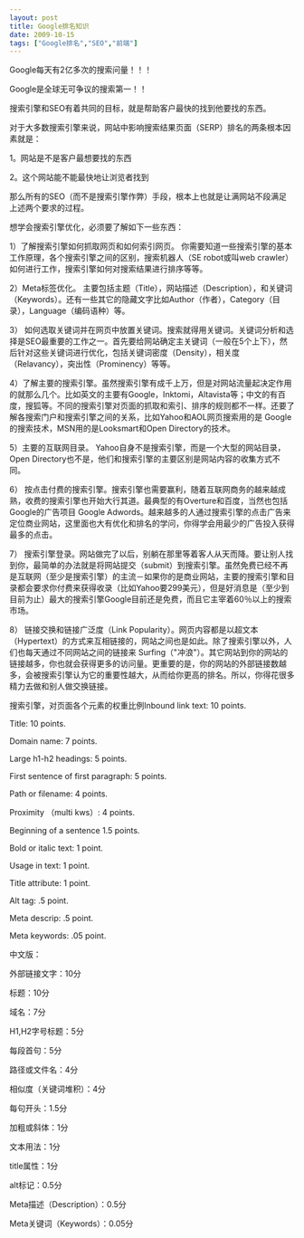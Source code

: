 ```yaml
---
layout: post
title: Google排名知识		
date: 2009-10-15
tags: ["Google排名","SEO","前端"]
---
```


Google每天有2亿多次的搜索问量！！！

Google是全球无可争议的搜索第一！！

搜索引擎和SEO有着共同的目标，就是帮助客户最快的找到他要找的东西。

对于大多数搜索引擎来说，网站中影响搜索结果页面（SERP）排名的两条根本因素就是：

1。网站是不是客户最想要找的东西

2。这个网站能不能最快地让浏览者找到

那么所有的SEO（而不是搜索引擎作弊）手段，根本上也就是让满网站不段满足上述两个要求的过程。

想学会搜索引擎优化，必须要了解如下一些东西：

1）了解搜索引擎如何抓取网页和如何索引网页。 你需要知道一些搜索引擎的基本工作原理，各个搜索引擎之间的区别，搜索机器人（SE robot或叫web crawler）如何进行工作，搜索引擎如何对搜索结果进行排序等等。

2）Meta标签优化。 主要包括主题（Title），网站描述（Description），和关键词（Keywords）。还有一些其它的隐藏文字比如Author（作者），Category（目录），Language（编码语种）等。

3） 如何选取关键词并在网页中放置关键词。搜索就得用关键词。关键词分析和选择是SEO最重要的工作之一。首先要给网站确定主关键词（一般在5个上下），然后针对这些关键词进行优化，包括关键词密度（Density），相关度（Relavancy），突出性（Prominency）等等。

4）了解主要的搜索引擎。虽然搜索引擎有成千上万，但是对网站流量起决定作用的就那么几个。比如英文的主要有Google，Inktomi，Altavista等；中文的有百度，搜狐等。不同的搜索引擎对页面的抓取和索引、排序的规则都不一样。还要了解各搜索门户和搜索引擎之间的关系，比如Yahoo和AOL网页搜索用的是 Google的搜索技术，MSN用的是Looksmart和Open Directory的技术。

5）主要的互联网目录。 Yahoo自身不是搜索引擎，而是一个大型的网站目录，Open Directory也不是，他们和搜索引擎的主要区别是网站内容的收集方式不同。

<!--nextpage-->6） 按点击付费的搜索引擎。搜索引擎也需要赢利，随着互联网商务的越来越成熟，收费的搜索引擎也开始大行其道。最典型的有Overture和百度，当然也包括Google的广告项目 Google Adwords。越来越多的人通过搜索引擎的点击广告来定位商业网站，这里面也大有优化和排名的学问，你得学会用最少的广告投入获得最多的点击。

7） 搜索引擎登录。网站做完了以后，别躺在那里等着客人从天而降。要让别人找到你，最简单的办法就是将网站提交（submit）到搜索引擎。虽然免费已经不再是互联网（至少是搜索引擎）的主流－如果你的是商业网站，主要的搜索引擎和目录都会要求你付费来获得收录（比如Yahoo要299美元），但是好消息是（至少到目前为止）最大的搜索引擎Google目前还是免费，而且它主宰着60％以上的搜索市场。

8） 链接交换和链接广泛度（Link Popularity）。网页内容都是以超文本（Hypertext）的方式来互相链接的，网站之间也是如此。除了搜索引擎以外，人们也每天通过不同网站之间的链接来 Surfing（"冲浪"）。其它网站到你的网站的链接越多，你也就会获得更多的访问量。更重要的是，你的网站的外部链接数越多，会被搜索引擎认为它的重要性越大，从而给你更高的排名。所以，你得花很多精力去做和别人做交换链接。

搜索引擎，对页面各个元素的权重比例Inbound link text: 10 points.

Title: 10 points.

Domain name: 7 points.

Large h1-h2 headings: 5 points.

First sentence of first paragraph: 5 points.

Path or filename: 4 points.

Proximity （multi kws）: 4 points.

Beginning of a sentence 1.5 points.

Bold or italic text: 1 point.

Usage in text: 1 point.

Title attribute: 1 point.

Alt tag: .5 point.

Meta descrip: .5 point.

Meta keywords: .05 point.

中文版：

外部链接文字：10分

标题：10分

域名：7分

H1,H2字号标题：5分

每段首句：5分

路径或文件名：4分

相似度（关键词堆积）：4分

每句开头：1.5分

加粗或斜体：1分

文本用法：1分

title属性：1分

alt标记：0.5分

Meta描述（Description）：0.5分

Meta关键词（Keywords）：0.05分		